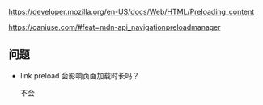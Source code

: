 https://developer.mozilla.org/en-US/docs/Web/HTML/Preloading_content

https://caniuse.com/#feat=mdn-api_navigationpreloadmanager

## 问题

- link preload 会影响页面加载时长吗？

    不会
